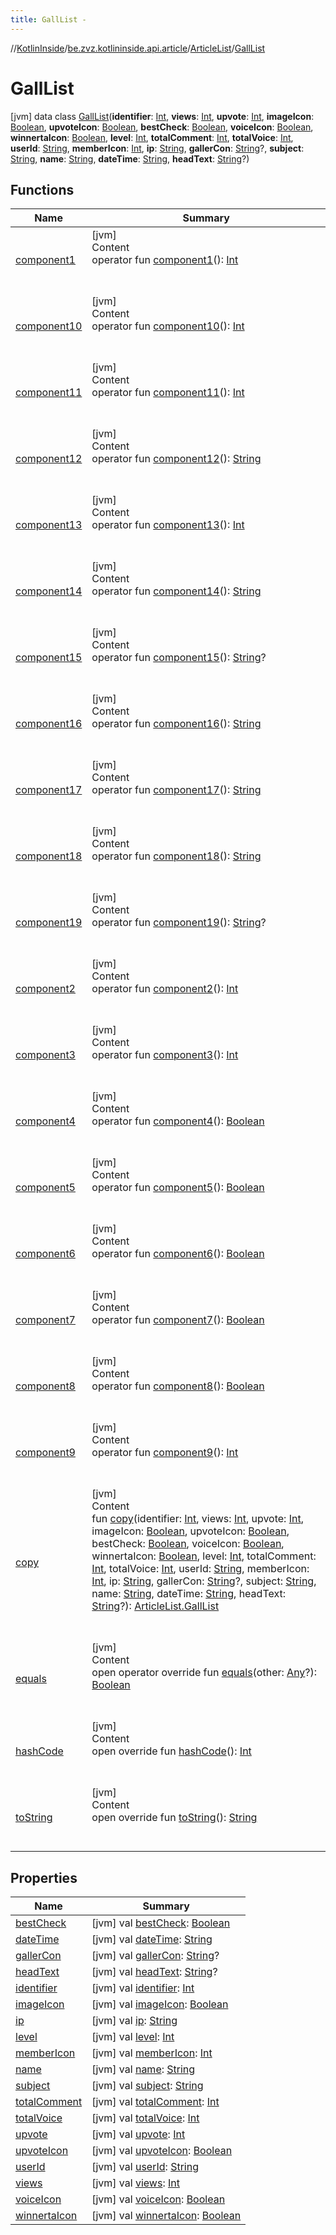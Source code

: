 ```yaml
---
title: GallList -
---
```

//[KotlinInside](../../../index.md)/[be.zvz.kotlininside.api.article](../../index.md)/[ArticleList](../index.md)/[GallList](index.md)



# GallList  
 [jvm] data class [GallList](index.md)(**identifier**: [Int](https://kotlinlang.org/api/latest/jvm/stdlib/kotlin/-int/index.html), **views**: [Int](https://kotlinlang.org/api/latest/jvm/stdlib/kotlin/-int/index.html), **upvote**: [Int](https://kotlinlang.org/api/latest/jvm/stdlib/kotlin/-int/index.html), **imageIcon**: [Boolean](https://kotlinlang.org/api/latest/jvm/stdlib/kotlin/-boolean/index.html), **upvoteIcon**: [Boolean](https://kotlinlang.org/api/latest/jvm/stdlib/kotlin/-boolean/index.html), **bestCheck**: [Boolean](https://kotlinlang.org/api/latest/jvm/stdlib/kotlin/-boolean/index.html), **voiceIcon**: [Boolean](https://kotlinlang.org/api/latest/jvm/stdlib/kotlin/-boolean/index.html), **winnertaIcon**: [Boolean](https://kotlinlang.org/api/latest/jvm/stdlib/kotlin/-boolean/index.html), **level**: [Int](https://kotlinlang.org/api/latest/jvm/stdlib/kotlin/-int/index.html), **totalComment**: [Int](https://kotlinlang.org/api/latest/jvm/stdlib/kotlin/-int/index.html), **totalVoice**: [Int](https://kotlinlang.org/api/latest/jvm/stdlib/kotlin/-int/index.html), **userId**: [String](https://kotlinlang.org/api/latest/jvm/stdlib/kotlin/-string/index.html), **memberIcon**: [Int](https://kotlinlang.org/api/latest/jvm/stdlib/kotlin/-int/index.html), **ip**: [String](https://kotlinlang.org/api/latest/jvm/stdlib/kotlin/-string/index.html), **gallerCon**: [String](https://kotlinlang.org/api/latest/jvm/stdlib/kotlin/-string/index.html)?, **subject**: [String](https://kotlinlang.org/api/latest/jvm/stdlib/kotlin/-string/index.html), **name**: [String](https://kotlinlang.org/api/latest/jvm/stdlib/kotlin/-string/index.html), **dateTime**: [String](https://kotlinlang.org/api/latest/jvm/stdlib/kotlin/-string/index.html), **headText**: [String](https://kotlinlang.org/api/latest/jvm/stdlib/kotlin/-string/index.html)?)   


## Functions  
  
|  Name|  Summary| 
|---|---|
| <a name="be.zvz.kotlininside.api.article/ArticleList.GallList/component1/#/PointingToDeclaration/"></a>[component1](component1.md)| <a name="be.zvz.kotlininside.api.article/ArticleList.GallList/component1/#/PointingToDeclaration/"></a>[jvm]  <br>Content  <br>operator fun [component1](component1.md)(): [Int](https://kotlinlang.org/api/latest/jvm/stdlib/kotlin/-int/index.html)  <br><br><br>
| <a name="be.zvz.kotlininside.api.article/ArticleList.GallList/component10/#/PointingToDeclaration/"></a>[component10](component10.md)| <a name="be.zvz.kotlininside.api.article/ArticleList.GallList/component10/#/PointingToDeclaration/"></a>[jvm]  <br>Content  <br>operator fun [component10](component10.md)(): [Int](https://kotlinlang.org/api/latest/jvm/stdlib/kotlin/-int/index.html)  <br><br><br>
| <a name="be.zvz.kotlininside.api.article/ArticleList.GallList/component11/#/PointingToDeclaration/"></a>[component11](component11.md)| <a name="be.zvz.kotlininside.api.article/ArticleList.GallList/component11/#/PointingToDeclaration/"></a>[jvm]  <br>Content  <br>operator fun [component11](component11.md)(): [Int](https://kotlinlang.org/api/latest/jvm/stdlib/kotlin/-int/index.html)  <br><br><br>
| <a name="be.zvz.kotlininside.api.article/ArticleList.GallList/component12/#/PointingToDeclaration/"></a>[component12](component12.md)| <a name="be.zvz.kotlininside.api.article/ArticleList.GallList/component12/#/PointingToDeclaration/"></a>[jvm]  <br>Content  <br>operator fun [component12](component12.md)(): [String](https://kotlinlang.org/api/latest/jvm/stdlib/kotlin/-string/index.html)  <br><br><br>
| <a name="be.zvz.kotlininside.api.article/ArticleList.GallList/component13/#/PointingToDeclaration/"></a>[component13](component13.md)| <a name="be.zvz.kotlininside.api.article/ArticleList.GallList/component13/#/PointingToDeclaration/"></a>[jvm]  <br>Content  <br>operator fun [component13](component13.md)(): [Int](https://kotlinlang.org/api/latest/jvm/stdlib/kotlin/-int/index.html)  <br><br><br>
| <a name="be.zvz.kotlininside.api.article/ArticleList.GallList/component14/#/PointingToDeclaration/"></a>[component14](component14.md)| <a name="be.zvz.kotlininside.api.article/ArticleList.GallList/component14/#/PointingToDeclaration/"></a>[jvm]  <br>Content  <br>operator fun [component14](component14.md)(): [String](https://kotlinlang.org/api/latest/jvm/stdlib/kotlin/-string/index.html)  <br><br><br>
| <a name="be.zvz.kotlininside.api.article/ArticleList.GallList/component15/#/PointingToDeclaration/"></a>[component15](component15.md)| <a name="be.zvz.kotlininside.api.article/ArticleList.GallList/component15/#/PointingToDeclaration/"></a>[jvm]  <br>Content  <br>operator fun [component15](component15.md)(): [String](https://kotlinlang.org/api/latest/jvm/stdlib/kotlin/-string/index.html)?  <br><br><br>
| <a name="be.zvz.kotlininside.api.article/ArticleList.GallList/component16/#/PointingToDeclaration/"></a>[component16](component16.md)| <a name="be.zvz.kotlininside.api.article/ArticleList.GallList/component16/#/PointingToDeclaration/"></a>[jvm]  <br>Content  <br>operator fun [component16](component16.md)(): [String](https://kotlinlang.org/api/latest/jvm/stdlib/kotlin/-string/index.html)  <br><br><br>
| <a name="be.zvz.kotlininside.api.article/ArticleList.GallList/component17/#/PointingToDeclaration/"></a>[component17](component17.md)| <a name="be.zvz.kotlininside.api.article/ArticleList.GallList/component17/#/PointingToDeclaration/"></a>[jvm]  <br>Content  <br>operator fun [component17](component17.md)(): [String](https://kotlinlang.org/api/latest/jvm/stdlib/kotlin/-string/index.html)  <br><br><br>
| <a name="be.zvz.kotlininside.api.article/ArticleList.GallList/component18/#/PointingToDeclaration/"></a>[component18](component18.md)| <a name="be.zvz.kotlininside.api.article/ArticleList.GallList/component18/#/PointingToDeclaration/"></a>[jvm]  <br>Content  <br>operator fun [component18](component18.md)(): [String](https://kotlinlang.org/api/latest/jvm/stdlib/kotlin/-string/index.html)  <br><br><br>
| <a name="be.zvz.kotlininside.api.article/ArticleList.GallList/component19/#/PointingToDeclaration/"></a>[component19](component19.md)| <a name="be.zvz.kotlininside.api.article/ArticleList.GallList/component19/#/PointingToDeclaration/"></a>[jvm]  <br>Content  <br>operator fun [component19](component19.md)(): [String](https://kotlinlang.org/api/latest/jvm/stdlib/kotlin/-string/index.html)?  <br><br><br>
| <a name="be.zvz.kotlininside.api.article/ArticleList.GallList/component2/#/PointingToDeclaration/"></a>[component2](component2.md)| <a name="be.zvz.kotlininside.api.article/ArticleList.GallList/component2/#/PointingToDeclaration/"></a>[jvm]  <br>Content  <br>operator fun [component2](component2.md)(): [Int](https://kotlinlang.org/api/latest/jvm/stdlib/kotlin/-int/index.html)  <br><br><br>
| <a name="be.zvz.kotlininside.api.article/ArticleList.GallList/component3/#/PointingToDeclaration/"></a>[component3](component3.md)| <a name="be.zvz.kotlininside.api.article/ArticleList.GallList/component3/#/PointingToDeclaration/"></a>[jvm]  <br>Content  <br>operator fun [component3](component3.md)(): [Int](https://kotlinlang.org/api/latest/jvm/stdlib/kotlin/-int/index.html)  <br><br><br>
| <a name="be.zvz.kotlininside.api.article/ArticleList.GallList/component4/#/PointingToDeclaration/"></a>[component4](component4.md)| <a name="be.zvz.kotlininside.api.article/ArticleList.GallList/component4/#/PointingToDeclaration/"></a>[jvm]  <br>Content  <br>operator fun [component4](component4.md)(): [Boolean](https://kotlinlang.org/api/latest/jvm/stdlib/kotlin/-boolean/index.html)  <br><br><br>
| <a name="be.zvz.kotlininside.api.article/ArticleList.GallList/component5/#/PointingToDeclaration/"></a>[component5](component5.md)| <a name="be.zvz.kotlininside.api.article/ArticleList.GallList/component5/#/PointingToDeclaration/"></a>[jvm]  <br>Content  <br>operator fun [component5](component5.md)(): [Boolean](https://kotlinlang.org/api/latest/jvm/stdlib/kotlin/-boolean/index.html)  <br><br><br>
| <a name="be.zvz.kotlininside.api.article/ArticleList.GallList/component6/#/PointingToDeclaration/"></a>[component6](component6.md)| <a name="be.zvz.kotlininside.api.article/ArticleList.GallList/component6/#/PointingToDeclaration/"></a>[jvm]  <br>Content  <br>operator fun [component6](component6.md)(): [Boolean](https://kotlinlang.org/api/latest/jvm/stdlib/kotlin/-boolean/index.html)  <br><br><br>
| <a name="be.zvz.kotlininside.api.article/ArticleList.GallList/component7/#/PointingToDeclaration/"></a>[component7](component7.md)| <a name="be.zvz.kotlininside.api.article/ArticleList.GallList/component7/#/PointingToDeclaration/"></a>[jvm]  <br>Content  <br>operator fun [component7](component7.md)(): [Boolean](https://kotlinlang.org/api/latest/jvm/stdlib/kotlin/-boolean/index.html)  <br><br><br>
| <a name="be.zvz.kotlininside.api.article/ArticleList.GallList/component8/#/PointingToDeclaration/"></a>[component8](component8.md)| <a name="be.zvz.kotlininside.api.article/ArticleList.GallList/component8/#/PointingToDeclaration/"></a>[jvm]  <br>Content  <br>operator fun [component8](component8.md)(): [Boolean](https://kotlinlang.org/api/latest/jvm/stdlib/kotlin/-boolean/index.html)  <br><br><br>
| <a name="be.zvz.kotlininside.api.article/ArticleList.GallList/component9/#/PointingToDeclaration/"></a>[component9](component9.md)| <a name="be.zvz.kotlininside.api.article/ArticleList.GallList/component9/#/PointingToDeclaration/"></a>[jvm]  <br>Content  <br>operator fun [component9](component9.md)(): [Int](https://kotlinlang.org/api/latest/jvm/stdlib/kotlin/-int/index.html)  <br><br><br>
| <a name="be.zvz.kotlininside.api.article/ArticleList.GallList/copy/#kotlin.Int#kotlin.Int#kotlin.Int#kotlin.Boolean#kotlin.Boolean#kotlin.Boolean#kotlin.Boolean#kotlin.Boolean#kotlin.Int#kotlin.Int#kotlin.Int#kotlin.String#kotlin.Int#kotlin.String#kotlin.String?#kotlin.String#kotlin.String#kotlin.String#kotlin.String?/PointingToDeclaration/"></a>[copy](copy.md)| <a name="be.zvz.kotlininside.api.article/ArticleList.GallList/copy/#kotlin.Int#kotlin.Int#kotlin.Int#kotlin.Boolean#kotlin.Boolean#kotlin.Boolean#kotlin.Boolean#kotlin.Boolean#kotlin.Int#kotlin.Int#kotlin.Int#kotlin.String#kotlin.Int#kotlin.String#kotlin.String?#kotlin.String#kotlin.String#kotlin.String#kotlin.String?/PointingToDeclaration/"></a>[jvm]  <br>Content  <br>fun [copy](copy.md)(identifier: [Int](https://kotlinlang.org/api/latest/jvm/stdlib/kotlin/-int/index.html), views: [Int](https://kotlinlang.org/api/latest/jvm/stdlib/kotlin/-int/index.html), upvote: [Int](https://kotlinlang.org/api/latest/jvm/stdlib/kotlin/-int/index.html), imageIcon: [Boolean](https://kotlinlang.org/api/latest/jvm/stdlib/kotlin/-boolean/index.html), upvoteIcon: [Boolean](https://kotlinlang.org/api/latest/jvm/stdlib/kotlin/-boolean/index.html), bestCheck: [Boolean](https://kotlinlang.org/api/latest/jvm/stdlib/kotlin/-boolean/index.html), voiceIcon: [Boolean](https://kotlinlang.org/api/latest/jvm/stdlib/kotlin/-boolean/index.html), winnertaIcon: [Boolean](https://kotlinlang.org/api/latest/jvm/stdlib/kotlin/-boolean/index.html), level: [Int](https://kotlinlang.org/api/latest/jvm/stdlib/kotlin/-int/index.html), totalComment: [Int](https://kotlinlang.org/api/latest/jvm/stdlib/kotlin/-int/index.html), totalVoice: [Int](https://kotlinlang.org/api/latest/jvm/stdlib/kotlin/-int/index.html), userId: [String](https://kotlinlang.org/api/latest/jvm/stdlib/kotlin/-string/index.html), memberIcon: [Int](https://kotlinlang.org/api/latest/jvm/stdlib/kotlin/-int/index.html), ip: [String](https://kotlinlang.org/api/latest/jvm/stdlib/kotlin/-string/index.html), gallerCon: [String](https://kotlinlang.org/api/latest/jvm/stdlib/kotlin/-string/index.html)?, subject: [String](https://kotlinlang.org/api/latest/jvm/stdlib/kotlin/-string/index.html), name: [String](https://kotlinlang.org/api/latest/jvm/stdlib/kotlin/-string/index.html), dateTime: [String](https://kotlinlang.org/api/latest/jvm/stdlib/kotlin/-string/index.html), headText: [String](https://kotlinlang.org/api/latest/jvm/stdlib/kotlin/-string/index.html)?): [ArticleList.GallList](index.md)  <br><br><br>
| <a name="kotlin/Any/equals/#kotlin.Any?/PointingToDeclaration/"></a>[equals](../../../be.zvz.kotlininside.utils/-string-util/-companion/index.md#%5Bkotlin%2FAny%2Fequals%2F%23kotlin.Any%3F%2FPointingToDeclaration%2F%5D%2FFunctions%2F49489957)| <a name="kotlin/Any/equals/#kotlin.Any?/PointingToDeclaration/"></a>[jvm]  <br>Content  <br>open operator override fun [equals](../../../be.zvz.kotlininside.utils/-string-util/-companion/index.md#%5Bkotlin%2FAny%2Fequals%2F%23kotlin.Any%3F%2FPointingToDeclaration%2F%5D%2FFunctions%2F49489957)(other: [Any](https://kotlinlang.org/api/latest/jvm/stdlib/kotlin/-any/index.html)?): [Boolean](https://kotlinlang.org/api/latest/jvm/stdlib/kotlin/-boolean/index.html)  <br><br><br>
| <a name="kotlin/Any/hashCode/#/PointingToDeclaration/"></a>[hashCode](../../../be.zvz.kotlininside.utils/-string-util/-companion/index.md#%5Bkotlin%2FAny%2FhashCode%2F%23%2FPointingToDeclaration%2F%5D%2FFunctions%2F49489957)| <a name="kotlin/Any/hashCode/#/PointingToDeclaration/"></a>[jvm]  <br>Content  <br>open override fun [hashCode](../../../be.zvz.kotlininside.utils/-string-util/-companion/index.md#%5Bkotlin%2FAny%2FhashCode%2F%23%2FPointingToDeclaration%2F%5D%2FFunctions%2F49489957)(): [Int](https://kotlinlang.org/api/latest/jvm/stdlib/kotlin/-int/index.html)  <br><br><br>
| <a name="kotlin/Any/toString/#/PointingToDeclaration/"></a>[toString](../../../be.zvz.kotlininside.utils/-string-util/-companion/index.md#%5Bkotlin%2FAny%2FtoString%2F%23%2FPointingToDeclaration%2F%5D%2FFunctions%2F49489957)| <a name="kotlin/Any/toString/#/PointingToDeclaration/"></a>[jvm]  <br>Content  <br>open override fun [toString](../../../be.zvz.kotlininside.utils/-string-util/-companion/index.md#%5Bkotlin%2FAny%2FtoString%2F%23%2FPointingToDeclaration%2F%5D%2FFunctions%2F49489957)(): [String](https://kotlinlang.org/api/latest/jvm/stdlib/kotlin/-string/index.html)  <br><br><br>


## Properties  
  
|  Name|  Summary| 
|---|---|
| <a name="be.zvz.kotlininside.api.article/ArticleList.GallList/bestCheck/#/PointingToDeclaration/"></a>[bestCheck](best-check.md)| <a name="be.zvz.kotlininside.api.article/ArticleList.GallList/bestCheck/#/PointingToDeclaration/"></a> [jvm] val [bestCheck](best-check.md): [Boolean](https://kotlinlang.org/api/latest/jvm/stdlib/kotlin/-boolean/index.html)   <br>
| <a name="be.zvz.kotlininside.api.article/ArticleList.GallList/dateTime/#/PointingToDeclaration/"></a>[dateTime](date-time.md)| <a name="be.zvz.kotlininside.api.article/ArticleList.GallList/dateTime/#/PointingToDeclaration/"></a> [jvm] val [dateTime](date-time.md): [String](https://kotlinlang.org/api/latest/jvm/stdlib/kotlin/-string/index.html)   <br>
| <a name="be.zvz.kotlininside.api.article/ArticleList.GallList/gallerCon/#/PointingToDeclaration/"></a>[gallerCon](galler-con.md)| <a name="be.zvz.kotlininside.api.article/ArticleList.GallList/gallerCon/#/PointingToDeclaration/"></a> [jvm] val [gallerCon](galler-con.md): [String](https://kotlinlang.org/api/latest/jvm/stdlib/kotlin/-string/index.html)?   <br>
| <a name="be.zvz.kotlininside.api.article/ArticleList.GallList/headText/#/PointingToDeclaration/"></a>[headText](head-text.md)| <a name="be.zvz.kotlininside.api.article/ArticleList.GallList/headText/#/PointingToDeclaration/"></a> [jvm] val [headText](head-text.md): [String](https://kotlinlang.org/api/latest/jvm/stdlib/kotlin/-string/index.html)?   <br>
| <a name="be.zvz.kotlininside.api.article/ArticleList.GallList/identifier/#/PointingToDeclaration/"></a>[identifier](identifier.md)| <a name="be.zvz.kotlininside.api.article/ArticleList.GallList/identifier/#/PointingToDeclaration/"></a> [jvm] val [identifier](identifier.md): [Int](https://kotlinlang.org/api/latest/jvm/stdlib/kotlin/-int/index.html)   <br>
| <a name="be.zvz.kotlininside.api.article/ArticleList.GallList/imageIcon/#/PointingToDeclaration/"></a>[imageIcon](image-icon.md)| <a name="be.zvz.kotlininside.api.article/ArticleList.GallList/imageIcon/#/PointingToDeclaration/"></a> [jvm] val [imageIcon](image-icon.md): [Boolean](https://kotlinlang.org/api/latest/jvm/stdlib/kotlin/-boolean/index.html)   <br>
| <a name="be.zvz.kotlininside.api.article/ArticleList.GallList/ip/#/PointingToDeclaration/"></a>[ip](ip.md)| <a name="be.zvz.kotlininside.api.article/ArticleList.GallList/ip/#/PointingToDeclaration/"></a> [jvm] val [ip](ip.md): [String](https://kotlinlang.org/api/latest/jvm/stdlib/kotlin/-string/index.html)   <br>
| <a name="be.zvz.kotlininside.api.article/ArticleList.GallList/level/#/PointingToDeclaration/"></a>[level](level.md)| <a name="be.zvz.kotlininside.api.article/ArticleList.GallList/level/#/PointingToDeclaration/"></a> [jvm] val [level](level.md): [Int](https://kotlinlang.org/api/latest/jvm/stdlib/kotlin/-int/index.html)   <br>
| <a name="be.zvz.kotlininside.api.article/ArticleList.GallList/memberIcon/#/PointingToDeclaration/"></a>[memberIcon](member-icon.md)| <a name="be.zvz.kotlininside.api.article/ArticleList.GallList/memberIcon/#/PointingToDeclaration/"></a> [jvm] val [memberIcon](member-icon.md): [Int](https://kotlinlang.org/api/latest/jvm/stdlib/kotlin/-int/index.html)   <br>
| <a name="be.zvz.kotlininside.api.article/ArticleList.GallList/name/#/PointingToDeclaration/"></a>[name](name.md)| <a name="be.zvz.kotlininside.api.article/ArticleList.GallList/name/#/PointingToDeclaration/"></a> [jvm] val [name](name.md): [String](https://kotlinlang.org/api/latest/jvm/stdlib/kotlin/-string/index.html)   <br>
| <a name="be.zvz.kotlininside.api.article/ArticleList.GallList/subject/#/PointingToDeclaration/"></a>[subject](subject.md)| <a name="be.zvz.kotlininside.api.article/ArticleList.GallList/subject/#/PointingToDeclaration/"></a> [jvm] val [subject](subject.md): [String](https://kotlinlang.org/api/latest/jvm/stdlib/kotlin/-string/index.html)   <br>
| <a name="be.zvz.kotlininside.api.article/ArticleList.GallList/totalComment/#/PointingToDeclaration/"></a>[totalComment](total-comment.md)| <a name="be.zvz.kotlininside.api.article/ArticleList.GallList/totalComment/#/PointingToDeclaration/"></a> [jvm] val [totalComment](total-comment.md): [Int](https://kotlinlang.org/api/latest/jvm/stdlib/kotlin/-int/index.html)   <br>
| <a name="be.zvz.kotlininside.api.article/ArticleList.GallList/totalVoice/#/PointingToDeclaration/"></a>[totalVoice](total-voice.md)| <a name="be.zvz.kotlininside.api.article/ArticleList.GallList/totalVoice/#/PointingToDeclaration/"></a> [jvm] val [totalVoice](total-voice.md): [Int](https://kotlinlang.org/api/latest/jvm/stdlib/kotlin/-int/index.html)   <br>
| <a name="be.zvz.kotlininside.api.article/ArticleList.GallList/upvote/#/PointingToDeclaration/"></a>[upvote](upvote.md)| <a name="be.zvz.kotlininside.api.article/ArticleList.GallList/upvote/#/PointingToDeclaration/"></a> [jvm] val [upvote](upvote.md): [Int](https://kotlinlang.org/api/latest/jvm/stdlib/kotlin/-int/index.html)   <br>
| <a name="be.zvz.kotlininside.api.article/ArticleList.GallList/upvoteIcon/#/PointingToDeclaration/"></a>[upvoteIcon](upvote-icon.md)| <a name="be.zvz.kotlininside.api.article/ArticleList.GallList/upvoteIcon/#/PointingToDeclaration/"></a> [jvm] val [upvoteIcon](upvote-icon.md): [Boolean](https://kotlinlang.org/api/latest/jvm/stdlib/kotlin/-boolean/index.html)   <br>
| <a name="be.zvz.kotlininside.api.article/ArticleList.GallList/userId/#/PointingToDeclaration/"></a>[userId](user-id.md)| <a name="be.zvz.kotlininside.api.article/ArticleList.GallList/userId/#/PointingToDeclaration/"></a> [jvm] val [userId](user-id.md): [String](https://kotlinlang.org/api/latest/jvm/stdlib/kotlin/-string/index.html)   <br>
| <a name="be.zvz.kotlininside.api.article/ArticleList.GallList/views/#/PointingToDeclaration/"></a>[views](views.md)| <a name="be.zvz.kotlininside.api.article/ArticleList.GallList/views/#/PointingToDeclaration/"></a> [jvm] val [views](views.md): [Int](https://kotlinlang.org/api/latest/jvm/stdlib/kotlin/-int/index.html)   <br>
| <a name="be.zvz.kotlininside.api.article/ArticleList.GallList/voiceIcon/#/PointingToDeclaration/"></a>[voiceIcon](voice-icon.md)| <a name="be.zvz.kotlininside.api.article/ArticleList.GallList/voiceIcon/#/PointingToDeclaration/"></a> [jvm] val [voiceIcon](voice-icon.md): [Boolean](https://kotlinlang.org/api/latest/jvm/stdlib/kotlin/-boolean/index.html)   <br>
| <a name="be.zvz.kotlininside.api.article/ArticleList.GallList/winnertaIcon/#/PointingToDeclaration/"></a>[winnertaIcon](winnerta-icon.md)| <a name="be.zvz.kotlininside.api.article/ArticleList.GallList/winnertaIcon/#/PointingToDeclaration/"></a> [jvm] val [winnertaIcon](winnerta-icon.md): [Boolean](https://kotlinlang.org/api/latest/jvm/stdlib/kotlin/-boolean/index.html)   <br>

